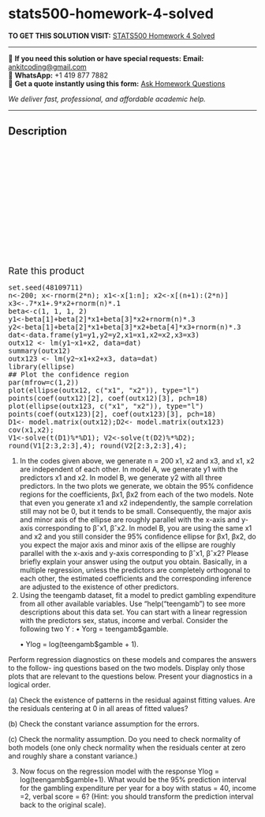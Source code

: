 # stats500-homework-4-solved
**TO GET THIS SOLUTION VISIT:** [STATS500 Homework 4 Solved](https://www.ankitcodinghub.com/product/stats500-homework-4-solved/)


---

📩 **If you need this solution or have special requests:** **Email:** ankitcoding@gmail.com  
📱 **WhatsApp:** +1 419 877 7882  
📄 **Get a quote instantly using this form:** [Ask Homework Questions](https://www.ankitcodinghub.com/services/ask-homework-questions/)

*We deliver fast, professional, and affordable academic help.*

---

<h2>Description</h2>



<div class="kk-star-ratings kksr-auto kksr-align-center kksr-valign-top" data-payload="{&quot;align&quot;:&quot;center&quot;,&quot;id&quot;:&quot;96610&quot;,&quot;slug&quot;:&quot;default&quot;,&quot;valign&quot;:&quot;top&quot;,&quot;ignore&quot;:&quot;&quot;,&quot;reference&quot;:&quot;auto&quot;,&quot;class&quot;:&quot;&quot;,&quot;count&quot;:&quot;0&quot;,&quot;legendonly&quot;:&quot;&quot;,&quot;readonly&quot;:&quot;&quot;,&quot;score&quot;:&quot;0&quot;,&quot;starsonly&quot;:&quot;&quot;,&quot;best&quot;:&quot;5&quot;,&quot;gap&quot;:&quot;4&quot;,&quot;greet&quot;:&quot;Rate this product&quot;,&quot;legend&quot;:&quot;0\/5 - (0 votes)&quot;,&quot;size&quot;:&quot;24&quot;,&quot;title&quot;:&quot;STATS500 Homework 4 Solved&quot;,&quot;width&quot;:&quot;0&quot;,&quot;_legend&quot;:&quot;{score}\/{best} - ({count} {votes})&quot;,&quot;font_factor&quot;:&quot;1.25&quot;}">

<div class="kksr-stars">

<div class="kksr-stars-inactive">
            <div class="kksr-star" data-star="1" style="padding-right: 4px">


<div class="kksr-icon" style="width: 24px; height: 24px;"></div>
        </div>
            <div class="kksr-star" data-star="2" style="padding-right: 4px">


<div class="kksr-icon" style="width: 24px; height: 24px;"></div>
        </div>
            <div class="kksr-star" data-star="3" style="padding-right: 4px">


<div class="kksr-icon" style="width: 24px; height: 24px;"></div>
        </div>
            <div class="kksr-star" data-star="4" style="padding-right: 4px">


<div class="kksr-icon" style="width: 24px; height: 24px;"></div>
        </div>
            <div class="kksr-star" data-star="5" style="padding-right: 4px">


<div class="kksr-icon" style="width: 24px; height: 24px;"></div>
        </div>
    </div>

<div class="kksr-stars-active" style="width: 0px;">
            <div class="kksr-star" style="padding-right: 4px">


<div class="kksr-icon" style="width: 24px; height: 24px;"></div>
        </div>
            <div class="kksr-star" style="padding-right: 4px">


<div class="kksr-icon" style="width: 24px; height: 24px;"></div>
        </div>
            <div class="kksr-star" style="padding-right: 4px">


<div class="kksr-icon" style="width: 24px; height: 24px;"></div>
        </div>
            <div class="kksr-star" style="padding-right: 4px">


<div class="kksr-icon" style="width: 24px; height: 24px;"></div>
        </div>
            <div class="kksr-star" style="padding-right: 4px">


<div class="kksr-icon" style="width: 24px; height: 24px;"></div>
        </div>
    </div>
</div>


<div class="kksr-legend" style="font-size: 19.2px;">
            <span class="kksr-muted">Rate this product</span>
    </div>
    </div>
<div class="page" title="Page 1">
<div class="layoutArea">
<div class="column">
<pre>set.seed(48109711)
n&lt;-200; x&lt;-rnorm(2*n); x1&lt;-x[1:n]; x2&lt;-x[(n+1):(2*n)]
x3&lt;-.7*x1+.9*x2+rnorm(n)*.1
beta&lt;-c(1, 1, 1, 2)
y1&lt;-beta[1]+beta[2]*x1+beta[3]*x2+rnorm(n)*.3
y2&lt;-beta[1]+beta[2]*x1+beta[3]*x2+beta[4]*x3+rnorm(n)*.3
dat&lt;-data.frame(y1=y1,y2=y2,x1=x1,x2=x2,x3=x3)
outx12 &lt;- lm(y1~x1+x2, data=dat)
summary(outx12)
outx123 &lt;- lm(y2~x1+x2+x3, data=dat)
library(ellipse)
## Plot the confidence region
par(mfrow=c(1,2))
plot(ellipse(outx12, c("x1", "x2")), type="l")
points(coef(outx12)[2], coef(outx12)[3], pch=18)
plot(ellipse(outx123, c("x1", "x2")), type="l")
points(coef(outx123)[2], coef(outx123)[3], pch=18)
D1&lt;- model.matrix(outx12);D2&lt;- model.matrix(outx123)
cov(x1,x2);
V1&lt;-solve(t(D1)%*%D1); V2&lt;-solve(t(D2)%*%D2);
round(V1[2:3,2:3],4); round(V2[2:3,2:3],4);
</pre>
<ol>
<li>In the codes given above, we generate n = 200 x1, x2 and x3, and x1, x2 are independent of each other. In model A, we generate y1 with the predictors x1 and x2. In model B, we generate y2 with all three predictors. In the two plots we generate, we obtain the 95% confidence regions for the coefficients, βx1, βx2 from each of the two models. Note that even you generate x1 and x2 independently, the sample correlation still may not be 0, but it tends to be small. Consequently, the major axis and minor axis of the ellipse are roughly parallel with the x-axis and y-axis corresponding to βˆx1, βˆx2. In model B, you are using the same x1 and x2 and you still consider the 95% confidence ellipse for βx1, βx2, do you expect the major axis and minor axis of the ellipse are roughly parallel with the x-axis and y-axis corresponding to βˆx1, βˆx2? Please briefly explain your answer using the output you obtain. Basically, in a multiple regression, unless the predictors are completely orthogonal to each other, the estimated coefficients and the corresponding inference are adjusted to the existence of other predictors.</li>
<li>Using the teengamb dataset, fit a model to predict gambling expenditure from all other available variables. Use “help(“teengamb”) to see more descriptions about this data set. You can start with a linear regression with the predictors sex, status, income and verbal. Consider the following two Y :
• Yorg = teengamb$gamble.

• Ylog = log(teengamb$gamble + 1).
</li>
</ol>
</div>
</div>
</div>
<div class="page" title="Page 2">
<div class="layoutArea">
<div class="column">
Perform regression diagnostics on these models and compares the answers to the follow- ing questions based on the two models. Display only those plots that are relevant to the questions below. Present your diagnostics in a logical order.

(a) Check the existence of patterns in the residual against fitting values. Are the residuals centering at 0 in all areas of fitted values?

(b) Check the constant variance assumption for the errors.

(c) Check the normality assumption. Do you need to check normality of both models (one only check normality when the residuals center at zero and roughly share a constant variance.)

3. Now focus on the regression model with the response Ylog = log(teengamb$gamble+1). What would be the 95% prediction interval for the gambling expenditure per year for a boy with status = 40, income =2, verbal score = 6? (Hint: you should transform the prediction interval back to the original scale).

</div>
</div>
</div>
